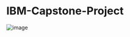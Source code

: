 # IBM-Capstone-Project

![image](https://user-images.githubusercontent.com/22597020/160487629-1bbf8091-76a1-4540-9cf5-b000cab8bcf1.png)
